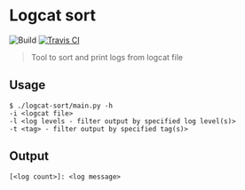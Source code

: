 # Logcat sort
![Build](https://github.com/michalkielan/logcat-sort/actions/workflows/build.yml/badge.svg)
[![Travis CI](https://app.travis-ci.com/michalkielan/logcat-sort.svg?branch=master)](https://app.travis-ci.com/michalkielan/logcat-sort)
> Tool to sort and print logs from logcat file

## Usage
```
$ ./logcat-sort/main.py -h
-i <logcat file>
-l <log levels - filter output by specified log level(s)>
-t <tag> - filter output by specified tag(s)>
```

## Output
```
[<log count>]: <log message>
```
